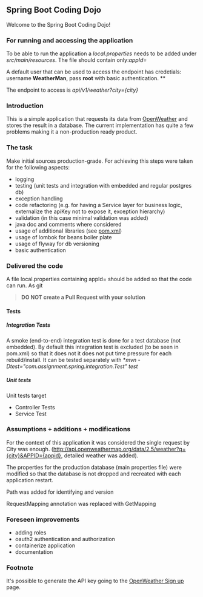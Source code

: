 Spring Boot Coding Dojo
---
Welcome to the Spring Boot Coding Dojo!

### For running and accessing the application

To be able to run the application a *local.properties* needs to be added under *src/main/resources*. The file should contain only:*appId=<replaceWithApiKeyForWeather>*

A default user that can be used to access the endpoint has credetials: username **WeatherMan**, pass **root** with basic authentication. **

The endpoint to access is *api/v1/weather?city={city}*


### Introduction

This is a simple application that requests its data from [OpenWeather](https://openweathermap.org/) and stores the result in a database. The current implementation has quite a few problems making it a non-production ready product.

### The task

Make initial sources production-grade. For achieving this steps were taken for the following aspects: 
* logging
* testing (unit tests and integration with embedded and regular postgres db)
* exception handling
* code refactoring (e.g. for having a Service layer for business logic, externalize the apiKey not to expose it, exception hierarchy)
* validation (in this case minimal validation was added)
* java doc and comments where considered
* usage of additional libraries (see [pom.xml](/pom.xml))
* usage of lombok for beans boiler plate
* usage of flyway for db versioning
* basic authentication

### Delivered the code

A file local.properties containing appId=<yourWeatherApiKey> should be added so that the code can run.
As git

>**DO NOT create a Pull Request with your solution** 


#### Tests
##### Integration Tests
A smoke (end-to-end) integration test is done for a test database (not embedded). 
By default this integration test is excluded (to be seen in pom.xml) so that it does not it does not put time pressure for each rebuild/install. 
It can be tested separately with **mvn -Dtest="com.assignment.spring.integration.*Test" test** 

##### Unit tests
Unit tests target
* Controller Tests 
* Service Test


### Assumptions + additions + modifications
For the context of this application it was considered the single request by City was enough. (http://api.openweathermap.org/data/2.5/weather?q={city}&APPID={appid}, detailed weather was added).

The properties for the production database (main properties file) were modified so that the database is not dropped and recreated with each application restart. 

Path was added for identifying and version

RequestMapping annotation was replaced with GetMapping

### Foreseen improvements
* adding roles
* oauth2 authentication and authorization
* containerize application
* documentation

### Footnote
It's possible to generate the API key going to the [OpenWeather Sign up](https://openweathermap.org/appid) page.
